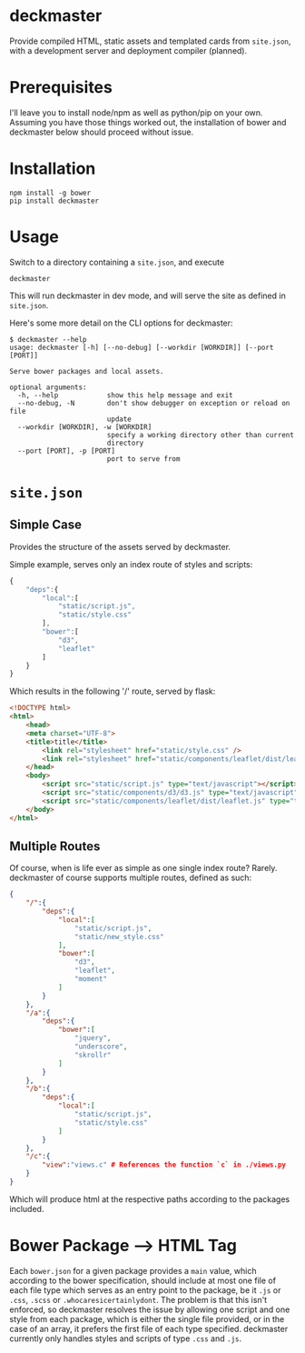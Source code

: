 # deckmaster

Provide compiled HTML, static assets and templated cards from `site.json`, with
a development server and deployment compiler (planned).

Prerequisites
==============

I'll leave you to install node/npm as well as python/pip on your own.  Assuming
you have those things worked out, the installation of bower and deckmaster below
should proceed without issue.

Installation
==============

	npm install -g bower
	pip install deckmaster

Usage
=======

Switch to a directory containing a `site.json`, and execute

	deckmaster

This will run deckmaster in dev mode, and will serve the site as defined in
`site.json`.

Here's some more detail on the CLI options for deckmaster:

	$ deckmaster --help
	usage: deckmaster [-h] [--no-debug] [--workdir [WORKDIR]] [--port [PORT]]

	Serve bower packages and local assets.

	optional arguments:
	  -h, --help            show this help message and exit
	  --no-debug, -N        don't show debugger on exception or reload on file
	                        update
	  --workdir [WORKDIR], -w [WORKDIR]
	                        specify a working directory other than current
	                        directory
	  --port [PORT], -p [PORT]
	                        port to serve from

`site.json`
=============

Simple Case
------------

Provides the structure of the assets served by deckmaster.

Simple example, serves only an index route of styles and scripts:

```javascript	
{
    "deps":{
    	"local":[ 
    		"static/script.js",
    		"static/style.css"
    	],
        "bower":[
    		"d3",
			"leaflet"
		]
	}
}
```

Which results in the following '/' route, served by flask:

```html
<!DOCTYPE html>
<html>
    <head>
    <meta charset="UTF-8">
    <title>title</title>
        <link rel="stylesheet" href="static/style.css" />
        <link rel="stylesheet" href="static/components/leaflet/dist/leaflet.css" />
    </head>
    <body>
        <script src="static/script.js" type="text/javascript"></script>
        <script src="static/components/d3/d3.js" type="text/javascript"></script>
        <script src="static/components/leaflet/dist/leaflet.js" type="text/javascript"></script>
    </body>
</html>
```

Multiple Routes
----------------

Of course, when is life ever as simple as one single index route?  Rarely.
deckmaster of course supports multiple routes, defined as such:

```json
{
    "/":{
        "deps":{
            "local":[ 
                "static/script.js",
                "static/new_style.css"
            ],
            "bower":[
                "d3",
                "leaflet",
                "moment"
            ]
        }
    },
    "/a":{
        "deps":{
            "bower":[
                "jquery",
                "underscore",
                "skrollr"
            ]
        }
    },
    "/b":{
        "deps":{
            "local":[
                "static/script.js",
                "static/style.css"
            ]
        }
    },
    "/c":{
        "view":"views.c" # References the function `c` in ./views.py
    }
}
```

Which will produce html at the respective paths according to the packages
included.

Bower Package --> HTML Tag
======================================

Each `bower.json` for a given package provides a `main` value, which according
to the bower specification, should include at most one file of each file type
which serves as an entry point to the package, be it `.js` or `.css`, `.scss` or
`.whocaresicertainlydont`.  The problem is that this isn't enforced, so 
deckmaster resolves the issue by allowing one script and one style from each
package, which is either the single file provided, or in the case of an array,
it prefers the first file of each type specified.  deckmaster currently only
handles styles and scripts of type `.css` and `.js`.
